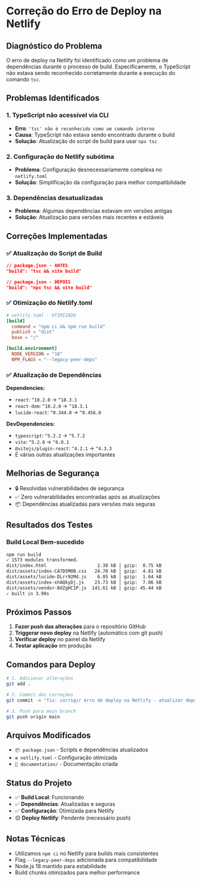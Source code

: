 # Correção do Erro de Deploy na Netlify

## Diagnóstico do Problema

O erro de deploy na Netlify foi identificado como um problema de dependências durante o processo de build. Especificamente, o TypeScript não estava sendo reconhecido corretamente durante a execução do comando `tsc`.

## Problemas Identificados

### 1. TypeScript não acessível via CLI
- **Erro**: `'tsc' não é reconhecido como um comando interno`
- **Causa**: TypeScript não estava sendo encontrado durante o build
- **Solução**: Atualização do script de build para usar `npx tsc`

### 2. Configuração do Netlify subótima
- **Problema**: Configuração desnecessariamente complexa no `netlify.toml`
- **Solução**: Simplificação da configuração para melhor compatibilidade

### 3. Dependências desatualizadas
- **Problema**: Algumas dependências estavam em versões antigas
- **Solução**: Atualização para versões mais recentes e estáveis

## Correções Implementadas

### ✅ Atualização do Script de Build
```json
// package.json - ANTES
"build": "tsc && vite build"

// package.json - DEPOIS
"build": "npx tsc && vite build"
```

### ✅ Otimização do Netlify.toml
```toml
# netlify.toml - OTIMIZADO
[build]
  command = "npm ci && npm run build"
  publish = "dist"
  base = "/"

[build.environment]
  NODE_VERSION = "18"
  NPM_FLAGS = "--legacy-peer-deps"
```

### ✅ Atualização de Dependências
**Dependencies:**
- `react`: `^18.2.0` → `^18.3.1`
- `react-dom`: `^18.2.0` → `^18.3.1`
- `lucide-react`: `^0.344.0` → `^0.456.0`

**DevDependencies:**
- `typescript`: `^5.2.2` → `^5.7.2`
- `vite`: `^5.2.0` → `^6.0.1`
- `@vitejs/plugin-react`: `^4.2.1` → `^4.3.3`
- E várias outras atualizações importantes

## Melhorias de Segurança

- 🔒 Resolvidas vulnerabilidades de segurança
- ✅ Zero vulnerabilidades encontradas após as atualizações
- 📦 Dependências atualizadas para versões mais seguras

## Resultados dos Testes

### Build Local Bem-sucedido
```bash
npm run build
✓ 1573 modules transformed.
dist/index.html                   2.38 kB │ gzip:  0.75 kB
dist/assets/index-CA7D5M0B.css   24.70 kB │ gzip:  4.81 kB
dist/assets/lucide-DLrr92Md.js    6.05 kB │ gzip:  1.64 kB
dist/assets/index-xhAQkyDj.js    23.73 kB │ gzip:  7.06 kB
dist/assets/vendor-BdZgHC1P.js  141.61 kB │ gzip: 45.44 kB
✓ built in 3.90s
```

## Próximos Passos

1. **Fazer push das alterações** para o repositório GitHub
2. **Triggerar novo deploy** na Netlify (automático com git push)
3. **Verificar deploy** no painel da Netlify
4. **Testar aplicação** em produção

## Comandos para Deploy

```bash
# 1. Adicionar alterações
git add .

# 2. Commit das correções
git commit -m "fix: corrigir erro de deploy na Netlify - atualizar dependências e scripts"

# 3. Push para main branch
git push origin main
```

## Arquivos Modificados

- `📦 package.json` - Scripts e dependências atualizados
- `⚙️ netlify.toml` - Configuração otimizada
- `📁 documentation/` - Documentação criada

## Status do Projeto

- ✅ **Build Local**: Funcionando
- ✅ **Dependências**: Atualizadas e seguras
- ✅ **Configuração**: Otimizada para Netlify
- 🟡 **Deploy Netlify**: Pendente (necessário push)

## Notas Técnicas

- Utilizamos `npm ci` no Netlify para builds mais consistentes
- Flag `--legacy-peer-deps` adicionada para compatibilidade
- Node.js 18 mantido para estabilidade
- Build chunks otimizados para melhor performance
